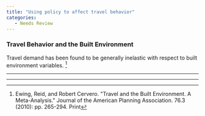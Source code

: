 ```yaml
---
title: "Using policy to affect travel behavior"
categories:
   - Needs Review
---
```


### Travel Behavior and the Built Environment

Travel demand has been found to be generally inelastic with respect to built environment variables. [^1]

------------------------------------------------------------------------

<references>

------------------------------------------------------------------------

[^1]: Ewing, Reid, and Robert Cervero. "Travel and the Built Environment. A Meta-Analysis." Journal of the American Planning Association. 76.3 (2010): pp. 265-294. Print


